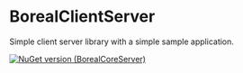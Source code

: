# BorealClientServer
Simple client server library with a simple sample application.



[![NuGet version (BorealCoreServer)](https://img.shields.io/nuget/v/Newtonsoft.Json.svg?style=flat-square)](https://www.nuget.org/packages/BorealCoreServer/)
